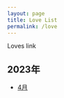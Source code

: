 ```yaml
---
layout: page
title: Love List
permalink: /love
---
```


Loves link

## 2023年

- [4月](<{{ site.baseurl }}/love/2023/4>)
